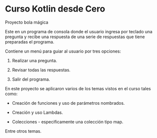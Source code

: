 # Curso Kotlin desde Cero

Proyecto bola mágica

Este  en un programa de consola donde el usuario ingresa por teclado una pregunta y recibe una  respuesta de una  serie de respuestas que tiene preparadas el programa.

Contiene un menú para guiar al usuario por tres opciones:

1) Realizar una pregunta.

2) Revisar todas las respuestas.

3) Salir del programa.


En este proyecto se aplicaron varios de los temas vistos en el curso tales como:

 * Creación de funciones y uso de parámetros nombrados.

 * Creación y uso  Lambdas.

 * Colecciones - especificamente una colección tipo map.

Entre otros temas.



